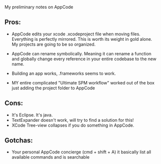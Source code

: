 My preliminary notes on AppCode<!--more--> 


## Pros:

- AppCode edits your xcode .xcodeproject file when moving files. Everything is perfectly mirrored. This is worth its weight in gold alone. My projects are going to be so organized.

- AppCode can rename symbolically. Meaning it can rename a function and globally change every reference in your entire codebase to the new name. 

- Building an app works, .frameworks seems to work.

- MY entire complicated "Ultimate SPM workflow" worked out of the box just adding the project folder to AppCode

## Cons: 
- It's Eclipse. It's java. 
- TextExpander doesn't work, will try to find a solution for this!
- XCode Tree-view collapses if you do something in AppCode. 

## Gotchas:

- Your personal AppCode concierge	(cmd + shift + A) it basically list all available commands and is searchable